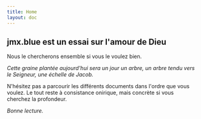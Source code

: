 ```yaml
---
title: Home
layout: doc
---
```


## jmx.blue est un essai sur l'amour de Dieu

Nous le chercherons ensemble si vous le voulez bien.  

*Cette graine plantée aujourd'hui sera un jour un arbre, un arbre tendu vers le Seigneur, une échelle de Jacob.*

N'hésitez pas a parcourir les différents documents dans l'ordre que vous voulez. Le tout reste à consistance onirique, mais concrète si vous cherchez la profondeur.

*Bonne lecture.*
